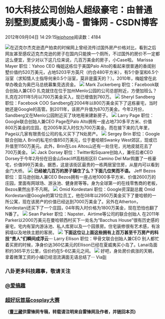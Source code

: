 
# 10大科技公司创始人超级豪宅：由普通别墅到夏威夷小岛 - 雷锋网 - CSDN博客


2012年09月04日 14:29:15[leiphone](https://me.csdn.net/leiphone)阅读数：4184


![](http://www.leiphone.com/wp-content/uploads/2012/09/north-house-model.jpg)在迈克尔杰克逊遗产拍卖的时候网上曾经流传过国外房产价格对比，看到之后网友甚至感叹迈克杰克逊的房子在国内只能换一个厕所，不过国外的房价不一定都这么便宜，至少对以下这几位来说，几百万美金的房子，小Case啦。
Marissa Mayer
职位：Yahoo CEO
梅姐这栋位于美国Palo Alto的看起来很普通的香闺别墅价值约520万美元，占地5203平方英尺（约合480平方米），有5个卧室和6.5个浴室（求知情人士指导何来0.5个浴室，莫非是露天的？）。2010年，梅姐曾在此举办晚会为奥巴马总统募集竞选资金。
![](http://www.leiphone.com/wp-content/uploads/2012/09/25-marissa-mayers-palo-alto-home.jpg)
Mark Zuckerberg
职位：Facebook联合创始人兼CEO
扎克就住在位于加州Menlo公园的公司总部附近，方便加班么？扎克在2011年5月以700万美金买入，现已增值到760万。
![](http://www.leiphone.com/wp-content/uploads/2012/09/24-mark-zuckerbergs-silicon-valley-home.jpg)
Sheryl Sandberg
职位：Facebook COO
Sandberg在2004年以800万美金买下了这栋豪宅，当时她还是Google的高管。到2011年，该房产升值为870万美金。今年2月份，Sandberg又在Menlo公园附近买了块地用来建新房子。
![](http://www.leiphone.com/wp-content/uploads/2012/09/20-sheryl-sandbergs-7120-square-foot-atherton-home.jpg)
Larry Page
职位：Google联合创始人兼CEO
Page在Palo Alto拥有一座占地730多平方米、价值800万美金的庄园，在2005年买入时仅为700万美金。而在接下来的几年里，Page以几家有限责任公司的名义买下了N处房产。
![](http://www.leiphone.com/wp-content/uploads/2012/09/22-larry-pages-eco-friendly-palo-alto-mansion.jpg)
Sergey Brin
职位：Google联合创始人
Brin的私宅价值850万美元，位于曼哈顿Swanky West郊区，现或已升值至1150万美元。此外，Brin在Los Altos山还有一处住宅，光地皮就花去了700万美金。
![](http://www.leiphone.com/wp-content/uploads/2012/09/16-sergey-brins-west-village-penthouse.jpg)
Jack Dorsey
职位：Twitter和Square创始人，兼任后者CEO
Dorsey于今年2月份在旧金山Seacliff高档街区El Camino Del Mar购置了一栋豪宅，价值999万美金。据悉，这是该街区最贵的一栋两居室住房，从屋内可以看到金门大桥。
![](http://www.leiphone.com/wp-content/uploads/2012/09/18-jack-dorseys-san-francisco-waterfront-home.jpg)
**已经被几百万的房子镇住了么？下面几位笑而不语。**
Jeff Bezos
职位：亚马逊创始人兼CEO
Bezos拥有一座占地1000多平方米、价值2600万的庄园，里面有网球场、游泳池、健身房等等。身为全球第一的在线零售商的老板，Bezos果然出手不凡啊。
![](http://www.leiphone.com/wp-content/uploads/2012/09/8-jeff-bezoss-beverly-hills-mansion.jpg)
Omid Kordestani
职位：Google资深副总裁
Omid Kordestani是Google的第12位员工，他在08年以2950万美金买下了曼哈顿的一所公寓，现在该房产的价值已经达到7000万美金了。另外在Atherton，Kordestani还买下了一个庄园，04年购入时价格为1800万美金，现在恐怕也翻了N番了。
![](http://www.leiphone.com/wp-content/uploads/2012/09/4-omid-kordestanis-sleek-apartment-at-15-central-park-west.jpg)
Sean Parker
职位：Napster、Airtime等公司的联合创始人
在2011年Parker以2000万美元在曼哈顿西村买下一处名为“Bacchus House”很有历史感的豪宅，宅内有室内游泳池、私人库房以及一个园景房。住宅装修很有艺术感，有涂鸦墙以及地铁主题的客房。
![](http://www.leiphone.com/wp-content/uploads/2012/09/9-sean-parkers-bacchus-house.jpg)
**下面这位让上面这些拥有上百万甚至千万房产的科技“贵人”们瞬间成浮云···**
Larry Ellison
职位：甲骨文联合创始人兼CEO
别人都忙着买房的时候，净身价达360亿美元的Ellison已经在夏威夷买小岛了。Lanai岛面积约365平方公里，估价约在5-6亿美元之间。
![](http://www.leiphone.com/wp-content/uploads/2012/09/1-larry-ellisons-hawaiian-island-of-lanai.jpg)
好吧，身处房价疯涨的天朝，拿着微薄工资的小编已经泪流满面无语总结了···
Via[BI](http://www.businessinsider.com/us-tech-founder-mansions-2012-8#)

### 八卦更多科技趣事，敬请关注
### [@爱搞趣](http://weibo.com/u/2448294614)
### [超好玩首届cosplay大赛](http://coser.leiphone.com/cosplaymatch/)

**（****[曹三藏](http://www.leiphone.com/author/echo)****供****雷锋网****专稿，转载请注明来自雷锋网及作者，并链回本页)**

